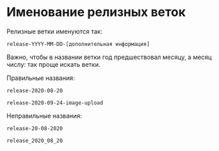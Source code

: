 # Именование релизных веток

Релизные ветки именуются так:

```text
release-YYYY-MM-DD-[дополнительная информация]
```

Важно, чтобы в названии ветки год предшествовал месяцу, а месяц числу: так проще искать ветки.

Правильные названия:

```text
release-2020-08-20

release-2020-09-24-image-upload
```

Неправильные названия:

```text
release-20-08-2020

release_2020_08_20
```
